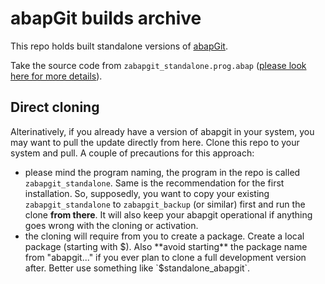 # abapGit builds archive

This repo holds built standalone versions of [abapGit](https://github.com/abapGit/abapGit).

Take the source code from `zabapgit_standalone.prog.abap` ([please look here for more details](https://docs.abapgit.org/guide-install.html#install-standalone-version)).

## Direct cloning

Alterinatively, if you already have a version of abapgit in your system, you may want to pull the update directly from here. Clone this repo to your system and pull. A couple of precautions for this approach:
- please mind the program naming, the program in the repo is called `zabapgit_standalone`. Same is the recommendation for the first installation. So, supposedly, you want to copy your existing `zabapgit_standalone` to `zabapgit_backup` (or similar) first and run the clone **from there**. It will also keep your abapgit operational if anything goes wrong with the cloning or activation.
- the cloning will require from you to create a package. Create a local package (starting with $). Also **avoid starting** the package name from "abapgit..." if you ever plan to clone a full development version after. Better use something like `$standalone_abapgit`.
